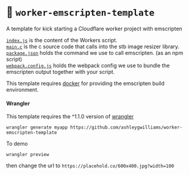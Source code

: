 # 👷 `worker-emscripten-template`

A template for kick starting a Cloudflare worker project with emscripten

[`index.js`](index.js) is the content of the Workers script.  
[`main.c`](src/main.c) is the c source code that calls into the stb image resizer library.  
[`package.json`](package.json) holds the command we use to call emscripten. (as an npm script)  
[`webpack.config.js`](webpack.config.js) holds the webpack config we use to bundle the emscripten output together with your script.

This template requires [docker](https://docs.docker.com/install/) for providing the emscripten build environment.

#### Wrangler

This template requires the ^1.1.0 version of [wrangler](https://github.com/cloudflare/wrangler)

```
wrangler generate myapp https://github.com/ashleygwilliams/worker-emscripten-template
```

To demo

```
wrangler preview
```

then change the url to `https://placehold.co/600x400.jpg?width=100`
